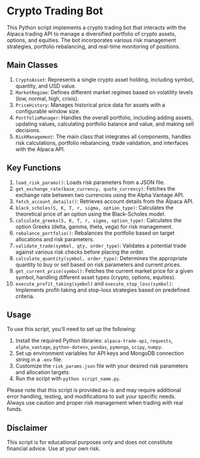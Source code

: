 # Crypto Trading Bot

This Python script implements a crypto trading bot that interacts with the Alpaca trading API to manage a diversified portfolio of crypto assets, options, and equities. The bot incorporates various risk management strategies, portfolio rebalancing, and real-time monitoring of positions.

## Main Classes

1. `CryptoAsset`: Represents a single crypto asset holding, including symbol, quantity, and USD value.
2. `MarketRegime`: Defines different market regimes based on volatility levels (low, normal, high, crisis).
3. `PriceHistory`: Manages historical price data for assets with a configurable window size.
4. `PortfolioManager`: Handles the overall portfolio, including adding assets, updating values, calculating portfolio balance and value, and making sell decisions.
5. `RiskManagement`: The main class that integrates all components, handles risk calculations, portfolio rebalancing, trade validation, and interfaces with the Alpaca API.

## Key Functions

1. `load_risk_params()`: Loads risk parameters from a JSON file.
2. `get_exchange_rate(base_currency, quote_currency)`: Fetches the exchange rate between two currencies using the Alpha Vantage API.
3. `fetch_account_details()`: Retrieves account details from the Alpaca API.
4. `black_scholes(S, K, T, r, sigma, option_type)`: Calculates the theoretical price of an option using the Black-Scholes model.
5. `calculate_greeks(S, K, T, r, sigma, option_type)`: Calculates the option Greeks (delta, gamma, theta, vega) for risk management.
6. `rebalance_portfolio()`: Rebalances the portfolio based on target allocations and risk parameters.
7. `validate_trade(symbol, qty, order_type)`: Validates a potential trade against various risk checks before placing the order.
8. `calculate_quantity(symbol, order_type)`: Determines the appropriate quantity to buy or sell based on risk parameters and current prices.
9. `get_current_price(symbol)`: Fetches the current market price for a given symbol, handling different asset types (crypto, options, equities).
10. `execute_profit_taking(symbol)` and `execute_stop_loss(symbol)`: Implements profit-taking and stop-loss strategies based on predefined criteria.

## Usage

To use this script, you'll need to set up the following:

1. Install the required Python libraries: `alpaca-trade-api`, `requests`, `alpha_vantage`, `python-dotenv`, `pandas`, `pymongo`, `scipy`, `numpy`.
2. Set up environment variables for API keys and MongoDB connection string in a `.env` file.
3. Customize the `risk_params.json` file with your desired risk parameters and allocation targets.
4. Run the script with `python script_name.py`.

Please note that this script is provided as-is and may require additional error handling, testing, and modifications to suit your specific needs. Always use caution and proper risk management when trading with real funds.

## Disclaimer

This script is for educational purposes only and does not constitute financial advice. Use at your own risk.